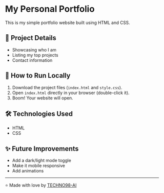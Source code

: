 # My Personal Portfolio

This is my simple portfolio website built using HTML and CSS.

## 📄 Project Details

- Showcasing who I am
- Listing my top projects
- Contact information

## 🚀 How to Run Locally

1. Download the project files (`index.html` and `style.css`).
2. Open `index.html` directly in your browser (double-click it).
3. Boom! Your website will open.

## 🛠 Technologies Used
- HTML
- CSS

## ✨ Future Improvements
- Add a dark/light mode toggle
- Make it mobile responsive
- Add animations

---

⭐ Made with love by [TECHNO98-AI](https://github.com/TECHNO98-AI)
